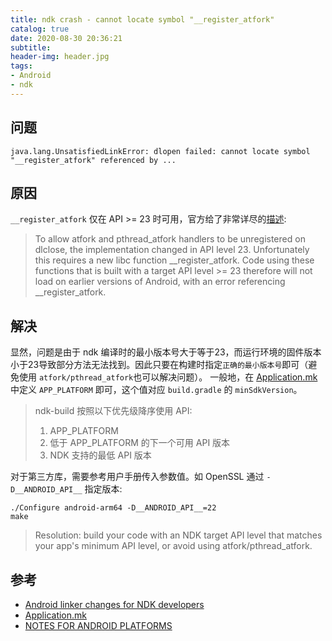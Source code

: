 ```yaml
---
title: ndk crash - cannot locate symbol "__register_atfork"
catalog: true
date: 2020-08-30 20:36:21
subtitle:
header-img: header.jpg
tags:
- Android
- ndk
---
```


## 问题
```log
java.lang.UnsatisfiedLinkError: dlopen failed: cannot locate symbol "__register_atfork" referenced by ...
```

## 原因
`__register_atfork` 仅在 API >= 23 时可用，官方给了非常详尽的[描述](https://android.googlesource.com/platform/bionic/+/master/android-changes-for-ndk-developers.md#available-in-api-level-23):

> To allow atfork and pthread_atfork handlers to be unregistered on dlclose, the implementation changed in API level 23. Unfortunately this requires a new libc function __register_atfork. Code using these functions that is built with a target API level >= 23 therefore will not load on earlier versions of Android, with an error referencing __register_atfork.

## 解决
显然，问题是由于 ndk 编译时的最小版本号大于等于23，而运行环境的固件版本小于23导致部分方法无法找到。因此只要在构建时指定`正确的最小版本号`即可（避免使用 `atfork/pthread_atfork`也可以解决问题）。
一般地，在 [Application.mk](https://developer.android.com/ndk/guides/application_mk#app_platform) 中定义 `APP_PLATFORM` 即可，这个值对应 `build.gradle` 的 `minSdkVersion`。
> ndk-build 按照以下优先级降序使用 API:
>   1. APP_PLATFORM
>   2. 低于 APP_PLATFORM 的下一个可用 API 版本
>   3. NDK 支持的最低 API 版本

对于第三方库，需要参考用户手册传入参数值。如 OpenSSL 通过 `-D__ANDROID_API__` 指定版本:
```shell
./Configure android-arm64 -D__ANDROID_API__=22
make
```

> Resolution: build your code with an NDK target API level that matches your app's minimum API level, or avoid using atfork/pthread_atfork.

## 参考
- [Android linker changes for NDK developers](https://android.googlesource.com/platform/bionic/+/master/android-changes-for-ndk-developers.md)
- [Application.mk](https://developer.android.com/ndk/guides/application_mk#app_platform)
- [NOTES FOR ANDROID PLATFORMS](https://github.com/openssl/openssl/blob/master/NOTES-Android.md)
